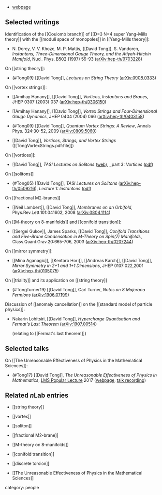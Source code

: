 

* [webpage](http://www.damtp.cam.ac.uk/user/tong/)

## Selected writings

Identification of the [[Coulomb branch]] of [[D=3 N=4 super Yang-Mills theory]] with the [[moduli space of monopoles]] in [[Yang-Mills theory]]:

* N. Dorey, V. V. Khoze, M. P. Mattis, [[David Tong]], S. Vandoren, _Instantons, Three-Dimensional Gauge Theory, and the Atiyah-Hitchin Manifold_, Nucl. Phys. B502 (1997) 59-93 ([arXiv:hep-th/9703228](https://arxiv.org/abs/hep-th/9703228))


On [[string theory]]:

* {#Tong09} [[David Tong]], _Lectures on String Theory_ ([arXiv:0908.0333](https://arxiv.org/abs/0908.0333))

On [[vortex strings]]:

* [[Amihay Hanany]], [[David Tong]], _Vortices, Instantons and Branes_, JHEP 0307 (2003) 037 ([arXiv:hep-th/0306150](https://arxiv.org/abs/hep-th/0306150))

* [[Amihay Hanany]], [[David Tong]], _Vortex Strings and Four-Dimensional Gauge Dynamics_, JHEP 0404 (2004) 066 ([arXiv:hep-th/0403158](https://arxiv.org/abs/hep-th/0403158))

* {#Tong09} [[David Tong]], _Quantum Vortex Strings: A Review_, Annals Phys. 324:30-52, 2009 ([arXiv:0809.5060](https://arxiv.org/abs/0809.5060))

* [[David Tong]], _Vortices, Strings, and Vortex Strings_ ([[TongVortexStrings.pdf:file]])



On [[vortices]]:

* [[David Tong]], _TASI Lectures on Solitons_ ([web](http://www.damtp.cam.ac.uk/user/tong/tasi.html)), _part 3: _Vortices_ ([pdf](http://www.damtp.cam.ac.uk/user/tong/tasi/vortex.pdf)) 

On [[solitons]]

* {#Tong05} [[David Tong]], _TASI Lectures on Solitons_ ([arXiv:hep-th/0509216](https://arxiv.org/abs/hep-th/0509216)), _Lecture 1: Instantons_ ([pdf](http://www.damtp.cam.ac.uk/user/tong/tasi/instanton.pdf))


On [[fractional M2-branes]]

* [[Neil Lambert]], [[David Tong]], _Membranes on an Orbifold_, Phys.Rev.Lett.101:041602, 2008 ([arXiv:0804.1114](https://arxiv.org/abs/0804.1114))

On [[M-theory on 8-manifolds]] and [[conifold transition]]:

* [[Sergei Gukov]], James Sparks, [[David Tong]], _Conifold Transitions and Five-Brane Condensation in M-Theory on $Spin(7)$ Manifolds_, Class.Quant.Grav.20:665-706, 2003 ([arXiv:hep-th/0207244](https://arxiv.org/abs/hep-th/0207244))

On [[mirror symmetry]]:

* [[Mina Aganagic]], [[Kentaro Hori]], [[Andreas Karch]], [[David Tong]], _Mirror Symmetry in 2+1 and 1+1 Dimensions_, JHEP 0107:022,2001 ([arXiv:hep-th/0105075](http://arxiv.org/abs/hep-th/0105075))


On [[triality]] and its application on [[string theory]]

* {#TongTurner19} [[David Tong]], Carl Turner, _Notes on 8 Majorana Fermions_ ([arXiv:1906.07199](https://arxiv.org/abs/1906.07199))

Discussion of [[anomaly cancellation]] on the [[standard model of particle physics]]:

* Nakarin Lohitsiri, [[David Tong]], _Hypercharge Quantisation and Fermat's Last Theorem_ ([arXiv:1907.00514](https://arxiv.org/abs/1907.00514))

  (relating to [[Fermat's last theorem]])

## Selected talks

On [[The Unreasonable Effectiveness of Physics in the Mathematical Sciences]]:

* {#Tong17} [[David Tong]], _The Unreasonable Effectiveness of Physics in Mathematics_, [LMS Popular Lecture](https://www.lms.ac.uk/events/popular-lectures) 2017 ([webpage](https://www.maths.cam.ac.uk/features/lms-popular-lecture-unreasonable-effectiveness-physics-mathematics-david-tong), [talk recording](https://youtu.be/UVuKyZ4pBzg))

## Related $n$Lab entries

* [[string theory]]

* [[vortex]]

* [[soliton]]

* [[fractional M2-brane]]

* [[M-theory on 8-manifolds]]

* [[conifold transition]]

* [[discrete torsion]]

* [[The Unreasonable Effectiveness of Physics in the Mathematical Sciences]]

category: people

